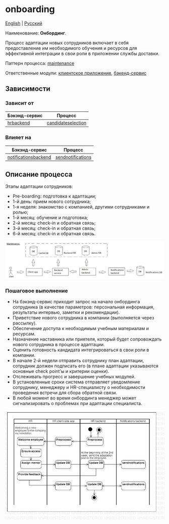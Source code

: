 # onboarding

[English](onboarding.md) | [Русский](onboarding.ru.md)

Наименование: **Онбординг**.

Процесс адаптации новых сотрудников включает в себя предоставление им необходимого обучения и ресурсов для эффективной интеграции в свои роли в приложении службы доставки.

Паттерн процесса: [maintenance](../../processpatterns/maintenance.ru.md)

Ответственные модули: [клиентское приложение](../../frontend/hrclient.ru.md), [бэкенд-сервис](../../backend/hrbackend.ru.md)

## Зависимости

### Зависит от

| Бэкэнд-сервис | Процесс |
| --- | ---- |
| [hrbackend](../../backend/hrbackend.ru.md) | [candidateselection](../hr/candidateselection.ru.md) |

### Влияет на

| Бэкэнд-сервис | Процесс |
| --- | ---- |
| [notificationsbackend](../../backend/notificationsbackend.ru.md) | [sendnotifications](../notificationsbackend/sendnotifications.ru.md) |

## Описание процесса

Этапы адаптации сотрудников:
- Pre-boarding: подготовка к адаптации;
- 1-й день: прием нового сотрудника;
- 1-я неделя: знакомство с компанией, другими сотрудниками и ролью;
- 1-й месяц: обучение и подготовка;
- 2-й месяц: check-in и обратная связь;
- 3-й месяц: check-in и обратная связь;
- 6-й месяц: check-in и обратная связь.

![maintenance_overall](../../img/processpatterns/maintenance_overall.png)

### Пошаговое выполнение

- На бэкэнд-сервис приходит запрос на начало онбординга сотрудника (в качестве параметров: персональная информация, результаты интервью, заметки и рекомендации).
- Приветствие нового сотрудника в компании (выполняется через рассылку).
- Обеспечение доступа к необходимым учебным материалам и ресурсам.
- Назначение наставника или приятеля, который будет сопровождать нового сотрудника в процессе адаптации.
- Оценить готовность кандидата интегрироваться в свои роли в компании.
- В начале 2-й недели отправить сотруднику план адаптации, сотрудник должен подписать его (в плане адаптации указываются основные check point'ы и критерии оценки).
- Отслеживать прогресс и завершение учебных модулей.
- В установленные сроки система отправляет уведомление сотруднику, менеджеру и HR-специалисту о необходимости проведения встречи для сбора обратной связи.
- В любой момент во время онбординга менеджер может сигнализировать о проблемах при адаптации специалиста.

![hr.onboarding](../../img/activitydiagrams/hr.onboarding.png)
